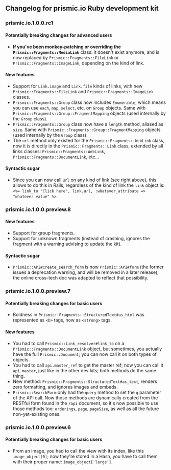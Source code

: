 ## Changelog for prismic.io Ruby development kit

### prismic.io.1.0.0.rc1

#### Potentially breaking changes for advanced users

 * **If you've been monkey-patching or overriding the `Prismic::Fragments::MediaLink`** class: it doesn't exist anymore, and is now replaced by `Prismic::Fragments::FileLink` or `Prismic::Fragments::ImageLink`, depending on the kind of link.

#### New features
 * Support for `Link.image` and `Link.file` kinds of links, with new `Prismic::Fragments::FileLink` and `Prismic::Fragments::ImageLink` classes.
 * `Prismic::Fragments::Group` class now includes `Enumerable`, which means you can use `each`, `map`, `select`, etc. on `Group` objects. Same with `Prismic::Fragments::Group::FragmentMapping` objects (used internally by the `Group` class).
 * `Prismic::Fragments::Group` class now have a `length` method, aliased as `size`. Same with `Prismic::Fragments::Group::FragmentMapping` objects (used internally by the `Group` class).
 * The `url` method only existed for the `Prismic::Fragments::WebLink` class, now it is directly in the `Prismic::Fragments::Link` class, extended by all links classes: `Prismic::Fragments::WebLink`, `Prismic::Fragments::DocumentLink`, etc...

#### Syntactic sugar
 *  Since you can now call `url` on any kind of link (see right above), this allows to do this in Rails, regardless of the kind of link the `link` object is: `<%= link_to "Click here", link.url, :whatever_attribute => "whatever value" %>`.

### prismic.io.1.0.0.preview.8

#### New features
 * Support for group fragments.
 * Support for unknown fragments (instead of crashing, ignores the fragment with a warning advising to update the kit).

#### Syntactic sugar
 * `Prismic::API#create_search_form` is now `Prismic::API#form` (the former issues a deprecation warning, and will be removed in a later release); the online cross-tech doc was adapted to reflect that possibility.

### prismic.io.1.0.0.preview.7

#### Potentially breaking changes for basic users
 * Boldness in `Prismic::Fragments::StructuredText#as_html` was represented as `<b>` tags, now as `<strong>` tags.

#### New features
 * You had to call `Prismic::Link_resolver#link_to` on a `Prismic::Fragments::DocumentLink` object, but sometimes, you actually have the full `Prismic::Document`; you can now call it on both types of objects.
 * You had to call `api.master_ref` to get the master ref; now you can call it `api.master`, just like in the other dev kits; both methods do the same thing.
 * New method: `Prismic::Fragments::StructuredText#as_text`, renders zero formatting, and ignores images and embeds.
 * `Prismic::SearchForm` only had the `query` method to set the `q` parameter of the API call. Now those methods are dynamically created from the RESTful form found in the `/api` document, so it's now possible to use those methods too: `orderings`, `page`, `pageSize`, as well as all the future non-yet-existing ones.


### prismic.io.1.0.0.preview.6

#### Potentially breaking changes for basic users
 * From an image, you had to call the view with its index, like this `image_object[0]`; now they're stored in a Hash, you have to call them with their proper name: `image_object['large']`.
